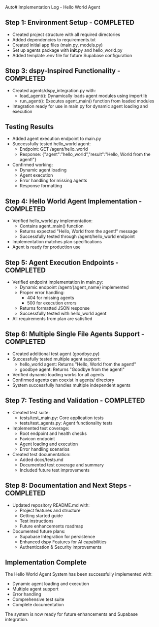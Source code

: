 Auto# Implementation Log - Hello World Agent

## Step 1: Environment Setup - COMPLETED
- Created project structure with all required directories
- Added dependencies to requirements.txt
- Created initial app files (main.py, models.py)
- Set up agents package with __init__.py and hello_world.py
- Added template .env file for future Supabase configuration

## Step 3: dspy-Inspired Functionality - COMPLETED
- Created agents/dspy_integration.py with:
  - load_agent(): Dynamically loads agent modules using importlib
  - run_agent(): Executes agent_main() function from loaded modules
- Integration ready for use in main.py for dynamic agent loading and execution

## Testing Results
- Added agent execution endpoint to main.py
- Successfully tested hello_world agent:
  - Endpoint: GET /agent/hello_world
  - Response: {"agent":"hello_world","result":"Hello, World from the agent!"}
- Confirmed working:
  - Dynamic agent loading
  - Agent execution
  - Error handling for missing agents
  - Response formatting

## Step 4: Hello World Agent Implementation - COMPLETED
- Verified hello_world.py implementation:
  - Contains agent_main() function
  - Returns expected "Hello, World from the agent!" message
  - Successfully tested through /agent/hello_world endpoint
- Implementation matches plan specifications
- Agent is ready for production use

## Step 5: Agent Execution Endpoints - COMPLETED
- Verified endpoint implementation in main.py:
  - Dynamic endpoint /agent/{agent_name} implemented
  - Proper error handling:
    * 404 for missing agents
    * 500 for execution errors
  - Returns formatted JSON response
  - Successfully tested with hello_world agent
- All requirements from plan are satisfied

## Step 6: Multiple Single File Agents Support - COMPLETED
- Created additional test agent (goodbye.py)
- Successfully tested multiple agent support:
  - hello_world agent: Returns "Hello, World from the agent!"
  - goodbye agent: Returns "Goodbye from the agent!"
- Verified dynamic loading works for all agents
- Confirmed agents can coexist in agents/ directory
- System successfully handles multiple independent agents

## Step 7: Testing and Validation - COMPLETED
- Created test suite:
  - tests/test_main.py: Core application tests
  - tests/test_agents.py: Agent functionality tests
- Implemented test coverage:
  - Root endpoint and health checks
  - Favicon endpoint
  - Agent loading and execution
  - Error handling scenarios
- Created test documentation:
  - Added docs/tests.md
  - Documented test coverage and summary
  - Included future test improvements

## Step 8: Documentation and Next Steps - COMPLETED
- Updated repository README.md with:
  - Project features and structure
  - Getting started guide
  - Test instructions
  - Future enhancements roadmap
- Documented future plans:
  - Supabase Integration for persistence
  - Enhanced dspy Features for AI capabilities
  - Authentication & Security improvements

## Implementation Complete
The Hello World Agent System has been successfully implemented with:
- Dynamic agent loading and execution
- Multiple agent support
- Error handling
- Comprehensive test suite
- Complete documentation

The system is now ready for future enhancements and Supabase integration.
